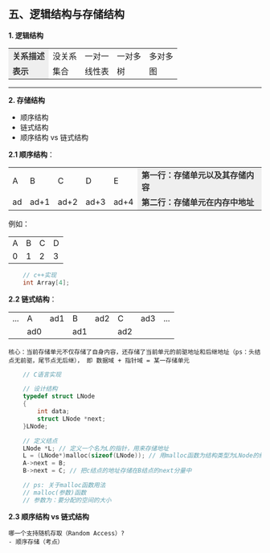 ## 五、逻辑结构与存储结构

**1. 逻辑结构**

<table>
    <tr>
        <td style="color: #333;font-weight: 600;background: #efefef;">关系描述</td>
        <td>没关系</td>
        <td>一对一</td>
        <td>一对多</td>
        <td>多对多</td>
    </tr>
    <tr>
        <td style="color: #333;font-weight: 600;background: #efefef;">表示</td>
        <td>集合</td>
        <td>线性表</td>
        <td>树</td>
        <td>图</td>
    </tr>
</table>

*****

**2. 存储结构**
+ 顺序结构
+ 链式结构
+ 顺序结构 vs 链式结构

**2.1 顺序结构**：
<table>
    <tr>
        <td>A</td>
        <td>B</td>
        <td>C</td>
        <td>D</td>
        <td>E</td>
        <td style="color: #333;font-weight: 600;background: #efefef;">第一行：存储单元以及其存储内容</td>
    </tr>
    <tr>
        <td>ad</td>
        <td>ad+1</td>
        <td>ad+2</td>
        <td>ad+3</td>
        <td>ad+4</td>
        <td style="color: #333;font-weight: 600;background: #efefef;">第二行：存储单元在内存中地址</td>
    </tr>
</table>

例如：
<table>
    <tr>
        <td>A</td>
        <td>B</td>
        <td>C</td>
        <td>D</td>
    </tr>
    <tr>
        <td>0</td>
        <td>1</td>
        <td>2</td>
        <td>3</td>
    </tr>
</table>

```c++
    // c++实现
    int Array[4];
```

**2.2 链式结构**：

<table>
    <tr>
        <td>...</td>
        <td>A&nbsp;&nbsp;&nbsp;&nbsp;&nbsp;&nbsp;&nbsp;&nbsp;ad1</td>
        <td>B&nbsp;&nbsp;&nbsp;&nbsp;&nbsp;&nbsp;&nbsp;&nbsp;ad2</td>
        <td>C&nbsp;&nbsp;&nbsp;&nbsp;&nbsp;&nbsp;&nbsp;&nbsp;ad3</td>
        <td>...</td>
    </tr>
    <tr>
        <td></td>
        <td>ad0</td>
        <td>ad1</td>
        <td>ad2</td>
        <td></td>
    </tr>
</table>

    核心：当前存储单元不仅存储了自身内容，还存储了当前单元的前驱地址和后继地址（ps：头结点无前驱，尾节点无后继）， 即 数据域 + 指针域 = 某一存储单元

``` c++
    // C语言实现

    // 设计结构
    typedef struct LNode
    {
        int data;
        struct LNode *next;
    }LNode;

    // 定义结点
    LNode *L; // 定义一个名为L的指针，用来存储地址
    L = (LNode*)malloc(sizeof(LNode)); // 用malloc函数为结构类型为LNode的结点分配一片空间，并把空间地址存储在L中
    A->next = B;
    B->next = C; // 把c结点的地址存储在B结点的next分量中

    // ps: 关于malloc函数用法
    // malloc(参数)函数
    // 参数为：要分配的空间的大小

```

**2.3 顺序结构 vs 链式结构**

    哪一个支持随机存取（Random Access）?
    - 顺序存储（考点）

    


